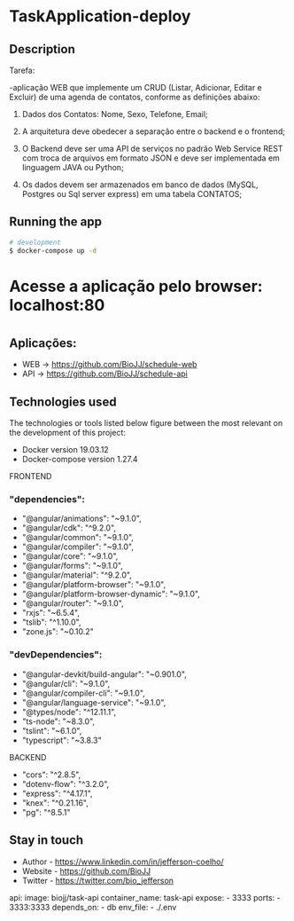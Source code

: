 # TaskApplication-deploy


## Description

Tarefa: 

-aplicação WEB que implemente um CRUD (Listar, Adicionar, Editar e Excluir) de uma agenda de contatos, conforme as definições abaixo:

 

1. Dados dos Contatos: Nome, Sexo, Telefone, Email;

2. A arquitetura deve obedecer a separação entre o backend e o frontend;

3. O Backend deve ser uma API de serviços no padrão Web Service REST com troca de arquivos em formato JSON e deve ser implementada em linguagem JAVA ou Python;

4. Os dados devem ser armazenados em banco de dados (MySQL, Postgres ou Sql server express) em uma tabela CONTATOS;

## Running the app

```bash
# development
$ docker-compose up -d

```

# Acesse a aplicação pelo browser: localhost:80

#
## Aplicações:
- WEB -> https://github.com/BioJJ/schedule-web
- API -> https://github.com/BioJJ/schedule-api

## Technologies used
The technologies or tools listed below figure between the most relevant on the development of this project:

- Docker version 19.03.12
- Docker-compose version 1.27.4


FRONTEND
 ### "dependencies":
   - "@angular/animations": "~9.1.0",
   - "@angular/cdk": "^9.2.0",
   - "@angular/common": "~9.1.0",
   - "@angular/compiler": "~9.1.0",
   - "@angular/core": "~9.1.0",
   - "@angular/forms": "~9.1.0",
   - "@angular/material": "^9.2.0",
   - "@angular/platform-browser": "~9.1.0",
   - "@angular/platform-browser-dynamic": "~9.1.0",
   - "@angular/router": "~9.1.0",
   - "rxjs": "~6.5.4",
   - "tslib": "^1.10.0",
   - "zone.js": "~0.10.2"
 
 ### "devDependencies": 
   - "@angular-devkit/build-angular": "~0.901.0",
   - "@angular/cli": "~9.1.0",
   - "@angular/compiler-cli": "~9.1.0",
   - "@angular/language-service": "~9.1.0",
   - "@types/node": "^12.11.1",
   - "ts-node": "~8.3.0",
   - "tslint": "~6.1.0",
   - "typescript": "~3.8.3"
  

BACKEND
   - "cors": "^2.8.5",
   - "dotenv-flow": "^3.2.0",
   - "express": "^4.17.1",
   - "knex": "^0.21.16",
   - "pg": "^8.5.1"
 

## Stay in touch

- Author - https://www.linkedin.com/in/jefferson-coelho/
- Website - https://github.com/BioJJ
- Twitter - https://twitter.com/bio_jefferson




 api:
      image: biojj/task-api
      container_name: task-api
      expose: 
        - 3333
      ports: 
       - 3333:3333
      depends_on: 
       - db
      env_file: 
       - ./.env
